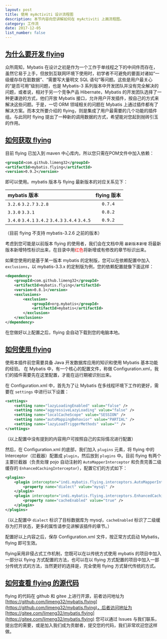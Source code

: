 ```yaml
---
layout: post
title: 使用 myActiviti 设计流程图
description: 本节内容向您讲解如何在 myActiviti 上画流程图。
category: 工作流
date: 2017-12-05
list_number: false
---
```


## [为什么要开发 flying](#为什么要开发-flying)
众所周知，Mybatis 在设计之初是作为一个工作于单线程之下的中间件而存在，虽然它易于上手，但放到互联网环境下使用时，初学者不可避免的要面对诸如“一级缓存存在脏数据”、“需要写大量明文 SQL 语句”等问题。这些是用户最关心的“是否可用”级别问题，也是 Mybatis-3 系列版本中开发团队并没有完全解决的问题，或者说，相对于另一个竞争产品 Hibernate，Mybatis 的开发团队选择了一种更谦逊的方式，他们开放 Mybatis 接口，允许用户开发插件，按自己的方式来解决这些问题。于是，一切 ORM 领域相关的问题在 Mybatis 上通过插件都有了解决方案。而本文所要介绍的 flying，则是集成了用户最需要的几个功能的插件组。与此同时 flying 提出了一种新的调用数据的方式，希望能对您起到抛砖引玉的作用。

## [如何获取 flying](#如何获取-flying)

目前 flying 已加入到 maven 中心库内，所以您只需在POM文件中加入依赖：
```xml
<groupId>com.github.limeng32</groupId>
<artifactId>mybatis.flying</artifactId>
<version>0.9.2</version>
```
即可以使用。mybatis 版本与 flying 最新版本的对应关系见下：

| mybatis 版本     | flying 版本   |
|:--------|:-------:|
| `3.2.6` `3.2.7` `3.2.8` | `0.7.4` |
| `3.3.0` `3.3.1` | `0.8.2` |
| `3.4.0` `3.4.1` `3.4.2` `3.4.3` `3.4.4` `3.4.5` | `0.9.2` |
（目前 flying 不支持 mybatis-3.2.6 之前的版本）

考虑到您可能是以前版本 flying 的使用者，我们会在文档中用 `最新版本新增` 将最新版本新增特性标识出来，在目录中用<font color="red">红色</font>将新增或有修改的章节标识出来。

如果您使用的是基于某一版本 mybatis 的定制版，您可以在依赖配置中加入 `exclusions`，以 mybatis-3.3.x 的定制版为例，您的依赖配置就像下面这样：
```xml
<dependency>
    <groupId>com.github.limeng32</groupId>
    <artifactId>mybatis.flying</artifactId>
    <version>0.8.1</version>
    <exclusions>
        <exclusion>
            <groupId>org.mybatis</groupId>
            <artifactId>mybatis</artifactId>
        </exclusion>
    </exclusions>
</dependency>
```
在您做好以上配置之后，flying 会自动下载到您的电脑本地。

## [如何使用 flying](#如何使用-flying)

使用本插件前您需要具备 Java 开发数据库应用的知识和使用 Mybatis 基本功能的经验。
在 Mybatis 中，有一个核心的配置文件，称做 Configuration.xml，我们的插件需要先在这里配置，才能在运行期被识别出来。

在 Configuration.xml 中，首先为了让 Mybatis 在多线程环境下工作的更好，需要在 `settings` 中进行以下设置：
```xml
<settings>
    <setting name="lazyLoadingEnabled" value="false" />
    <setting name="aggressiveLazyLoading" value="false" />
    <setting name="localCacheScope" value="SESSION" />
    <setting name="autoMappingBehavior" value="PARTIAL" />
    <setting name="lazyLoadTriggerMethods" value="" />
</settings>
```
（以上配置中没有提到的内容用户可按照自己的实际情况进行配置）
 
然后，在 Configuration.xml 的底部，我们加入 `plugins` 元素，将 flying 中的 Interceptor（拦截器）配置成 `plugin`，然后放到 `plugins` 中。目前 flying 有两个主要拦截器（负责处理 pojo 自动注射的 `AutoMapperInterceptor` 和负责完善二级缓存的 `EnhancedCachingInterceptor`），配置它们的方式如下：
```xml
<plugins>
    <plugin interceptor="indi.mybatis.flying.interceptors.AutoMapperInterceptor">
        <property name="dialect" value="mysql" />
    </plugin>
    <plugin interceptor="indi.mybatis.flying.interceptors.EnhancedCachingInterceptor">
        <property name="cacheEnabled" value="true" />
    </plugin>
</plugins>
```
（以上配置中 `dialect` 标识了目标数据库为 mysql，`cacheEnabled` 标识了二级缓存为打开状态，更多的属性请参见讲解该插件的章节。）

配置好以上内容之后，保存 Configuration.xml 文件，按正常方式启动 Mybatis，flying 即可生效。

flying采用非侵占式工作机制，您既可以在以传统方式使用 mybatis 的项目中加入一部分以 flying 方式配置的方法，也可以在以 flying 方式配置的项目中加入一部分传统方式的方法，当然更好的选择是，完全使用 flying 方式替代传统的方式。
 
## [如何查看 flying 的源代码](#如何查看-flying-的源代码)
 
flying 的代码在 github 和 gitee 上进行开源，前者访问地址为 [https://github.com/limeng32/mybatis.flying](https://github.com/limeng32/mybatis.flying)，后者访问地址为[https://gitee.com/limeng32/mybatis.flying](https://gitee.com/limeng32/mybatis.flying) 您可以通过 Issues 与我们联系，提出您的需要，或是加入我们成为贡献者，提交您的代码，我们非常欢迎您这样做。